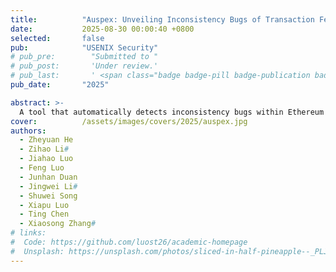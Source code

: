 ```yaml
---
title:          "Auspex: Unveiling Inconsistency Bugs of Transaction Fee Mechanism in Blockchain"
date:           2025-08-30 00:00:40 +0800
selected:       false
pub:            "USENIX Security"
# pub_pre:        "Submitted to "
# pub_post:       'Under review.'
# pub_last:       ' <span class="badge badge-pill badge-publication badge-success">Spotlight</span>'
pub_date:       "2025"

abstract: >-
  A tool that automatically detects inconsistency bugs within Ethereum's transaction fee mechanism by leveraging fuzzing technology.
cover:          /assets/images/covers/2025/auspex.jpg
authors:
  - Zheyuan He
  - Zihao Li#
  - Jiahao Luo
  - Feng Luo
  - Junhan Duan
  - Jingwei Li#
  - Shuwei Song
  - Xiapu Luo
  - Ting Chen
  - Xiaosong Zhang#
# links:
#  Code: https://github.com/luost26/academic-homepage
#  Unsplash: https://unsplash.com/photos/sliced-in-half-pineapple--_PLJZmHZzk
---
```

